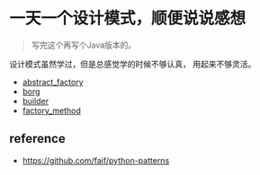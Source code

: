 # 一天一个设计模式，顺便说说感想

> 写完这个再写个Java版本的。

设计模式虽然学过，但是总感觉学的时候不够认真，
用起来不够灵活。

- [abstract_factory](./abstract_factory.py)
- [borg](./borg.py)
- [builder](./builder.py)
- [factory_method](./factory_method.py)

## reference

- https://github.com/faif/python-patterns
